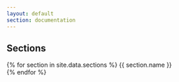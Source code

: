 ```yaml
---
layout: default
section: documentation
---
```


## Sections

<p>
{% for section in site.data.sections %}
    {{ section.name }} <br/>
{% endfor %}
</p>
